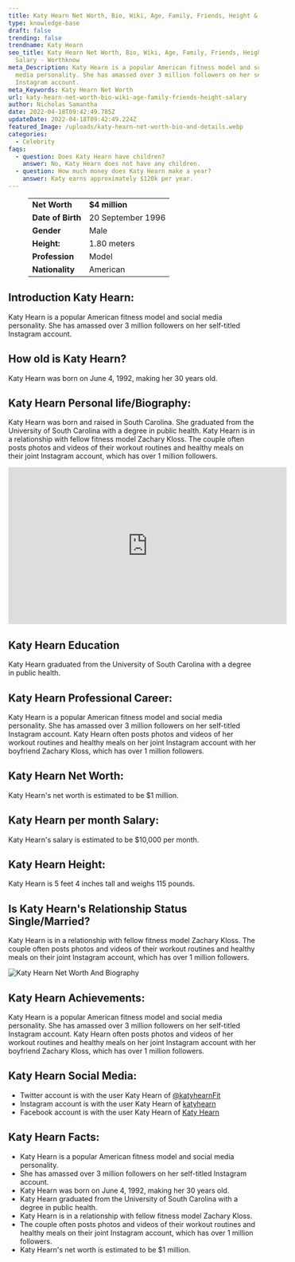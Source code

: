 ```yaml
---
title: Katy Hearn Net Worth, Bio, Wiki, Age, Family, Friends, Height & Salary
type: knowledge-base
draft: false
trending: false
trendname: Katy Hearn
seo_title: Katy Hearn Net Worth, Bio, Wiki, Age, Family, Friends, Height &
  Salary - Worthknow
meta_Description: Katy Hearn is a popular American fitness model and social
  media personality. She has amassed over 3 million followers on her self-titled
  Instagram account.
meta_Keywords: Katy Hearn Net Worth
url: katy-hearn-net-worth-bio-wiki-age-family-friends-height-salary
author: Nicholas Samantha
date: 2022-04-18T09:42:49.785Z
updateDate: 2022-04-18T09:42:49.224Z
featured_Image: /uploads/katy-hearn-net-worth-bio-and-details.webp
categories:
  - Celebrity
faqs:
  - question: Does Katy Hearn have children?
    answer: No, Katy Hearn does not have any children.
  - question: How much money does Katy Hearn make a year?
    answer: Katy earns approximately $120k per year.
---
```

<figure class="wp-block-table is-style-stripes">
  <table>
    <tbody>
      <tr>
        <td>
          <strong>Net Worth</strong>
        </td>
        <td>
          <strong>$4 million</strong>
        </td>
      </tr>
      <tr>
        <td>
          <strong>Date of Birth</strong>
        </td>
        <td>20 September 1996</td>
      </tr>
      <tr>
        <td>
          <strong>Gender</strong>
        </td>
        <td>Male</td>
      </tr>
      <tr>
        <td>
          <strong>Height:</strong>
        </td>
        <td>1.80 meters</td>
      </tr>
      <tr>
        <td>
          <strong>Profession</strong>
        </td>
        <td>Model</td>
      </tr>
      <tr>
        <td>
          <strong>Nationality</strong>
        </td>
        <td>American</td>
      </tr>
    </tbody>
  </table>
</figure>

## **Introduction Katy Hearn:**

Katy Hearn is a popular American fitness model and social media personality. She has amassed over 3 million followers on her self-titled Instagram account.

## **How old is Katy Hearn?**

Katy Hearn was born on June 4, 1992, making her 30 years old.

## **Katy Hearn Personal life/Biography:**

Katy Hearn was born and raised in South Carolina. She graduated from the University of South Carolina with a degree in public health. Katy Hearn is in a relationship with fellow fitness model Zachary Kloss. The couple often posts photos and videos of their workout routines and healthy meals on their joint Instagram account, which has over 1 million followers.

<iframe width="560" height="315" src="https://www.youtube.com/embed/tfF3gZXn7sE" title="YouTube video player" frameborder="0" allow="accelerometer; autoplay; clipboard-write; encrypted-media; gyroscope; picture-in-picture" allowfullscreen></iframe>

## **Katy Hearn Education**

Katy Hearn graduated from the University of South Carolina with a degree in public health.

## **Katy Hearn Professional Career:**

Katy Hearn is a popular American fitness model and social media personality. She has amassed over 3 million followers on her self-titled Instagram account. Katy Hearn often posts photos and videos of her workout routines and healthy meals on her joint Instagram account with her boyfriend Zachary Kloss, which has over 1 million followers.

## **Katy Hearn Net Worth:**

Katy Hearn's net worth is estimated to be $1 million. 

## **Katy Hearn per month Salary:**

Katy Hearn's salary is estimated to be $10,000 per month.

## **Katy Hearn Height:**

Katy Hearn is 5 feet 4 inches tall and weighs 115 pounds.

## **Is Katy Hearn's Relationship Status Single/Married?**

Katy Hearn is in a relationship with fellow fitness model Zachary Kloss. The couple often posts photos and videos of their workout routines and healthy meals on their joint Instagram account, which has over 1 million followers.

![Katy Hearn Net Worth And Biography](/uploads/katy-hearn-net-worth-.webp)

## **Katy Hearn Achievements:**

Katy Hearn is a popular American fitness model and social media personality. She has amassed over 3 million followers on her self-titled Instagram account. Katy Hearn often posts photos and videos of her workout routines and healthy meals on her joint Instagram account with her boyfriend Zachary Kloss, which has over 1 million followers.

## **Katy Hearn Social Media:**

* Twitter account is with the user Katy Hearn of <a href="https://twitter.com/katyhearnfit" target="_blank" rel="nofollow" rel="noopener">@katyhearnFit</a>
* Instagram account is with the user Katy Hearn of <a href="https://www.instagram.com/katyhearn/" target="_blank" rel="nofollow" rel="noopener">katyhearn</a>
* Facebook account is with the user Katy Hearn of <a href="https://web.facebook.com/officialkatyhearn" target="_blank" rel="nofollow" rel="noopener">Katy Hearn</a>

## **Katy Hearn Facts:**

* Katy Hearn is a popular American fitness model and social media personality.
* She has amassed over 3 million followers on her self-titled Instagram account.
* Katy Hearn was born on June 4, 1992, making her 30 years old.
* Katy Hearn graduated from the University of South Carolina with a degree in public health.
* Katy Hearn is in a relationship with fellow fitness model Zachary Kloss.
* The couple often posts photos and videos of their workout routines and healthy meals on their joint Instagram account, which has over 1 million followers.
* Katy Hearn's net worth is estimated to be $1 million.